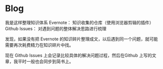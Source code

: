 # Blog

我是这样整理知识体系
Evernote： 知识收集的仓库（使用浏览器剪辑的插件）
Github Issues： 对遇到问题的整体解决思路进行梳理

发现，如果没有把 Evernote 的知识碎片整理成文，以后遇到同一个问题，就可能需要再次耗费精力在知识碎片中找。

现在 Github Issues 上会记录比较具体的解决问题过程，然后在Github 上写的文章，我平时一般也会同步到简书上。
